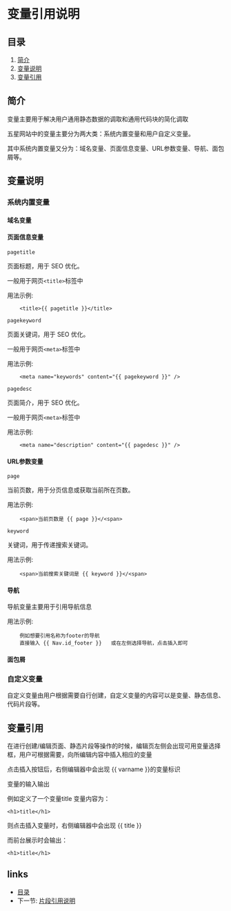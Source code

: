 # 变量引用说明

## 目录
   1. [简介](#1)
   2. [变量说明](#2)
   3. [变量引用](#3)
   
     
<h2 id="1">简介</h2>

   变量主要用于解决用户通用静态数据的调取和通用代码块的简化调取

   五星网站中的变量主要分为两大类：系统内置变量和用户自定义变量。

   其中系统内置变量又分为：域名变量、页面信息变量、URL参数变量、导航、面包屑等。   
   
<h2 id="2">变量说明</h2>
   
<h3>系统内置变量</h3>

<h4>域名变量</h4>

   
<h4>页面信息变量</h4>

`pagetitle`

页面标题，用于 SEO 优化。

一般用于网页`<title>`标签中

用法示例:

        <title>{{ pagetitle }}</title>

`pagekeyword`

页面关键词，用于 SEO 优化。

一般用于网页`<meta>`标签中

用法示例:

        <meta name="keywords" content="{{ pagekeyword }}" />

`pagedesc`

页面简介，用于 SEO 优化。

一般用于网页`<meta>`标签中

用法示例:

        <meta name="description" content="{{ pagedesc }}" />

<h4>URL参数变量</h4>

`page`

当前页数，用于分页信息或获取当前所在页数。

用法示例:

        <span>当前页数是 {{ page }}</<span>

`keyword`

关键词，用于传递搜索关键词。

用法示例:

        <span>当前搜索关键词是 {{ keyword }}</<span>


<h4>导航</h4>

导航变量主要用于引用导航信息

用法示例:

        例如想要引用名称为footer的导航
        直接输入 {{ Nav.id_footer }}   或在左侧选择导航，点击插入即可


<h4>面包屑</h4>

   
<h3>自定义变量</h3>

自定义变量由用户根据需要自行创建，自定义变量的内容可以是变量、静态信息、代码片段等。


<h2 id="3">变量引用</h2>

在进行创建/编辑页面、静态片段等操作的时候，编辑页左侧会出现可用变量选择框，用户可根据需要，向所编辑内容中插入相应的变量

点击插入按钮后，右侧编辑器中会出现 {{ varname }}的变量标识

变量的输入输出

例如定义了一个变量title   变量内容为：

`<h1>title</h1>`

则点击插入变量时，右侧编辑器中会出现 {{ title }}

而前台展示时会输出：

`<h1>title</h1>`


## links
   * [目录](<index.md>)
   * 下一节: [片段引用说明](<片段引用说明.md>)